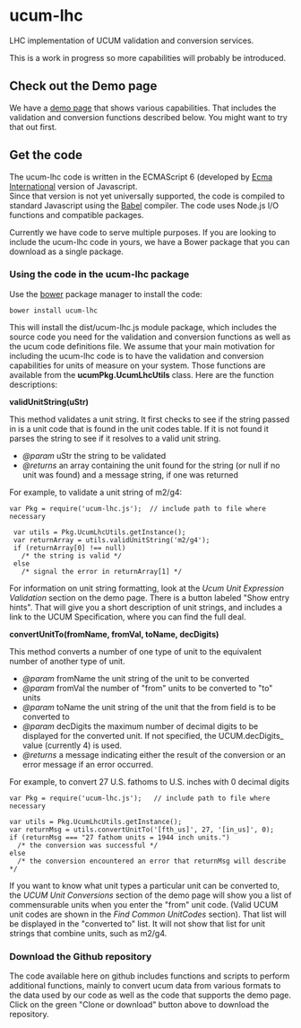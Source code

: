 # ucum-lhc
LHC implementation of UCUM validation and conversion services.  

This is a work in progress so more capabilities will probably be introduced.

## Check out the Demo page

We have a <a href="https://lhncbc.github.io/ucum-lhc">demo page</a> that 
shows various capabilities.  That includes the validation and conversion
functions described below.  You might want to try that out first.

## Get the code

The ucum-lhc code is written in the ECMAScript 6 (developed by 
<a href="www.ecma-international.org">Ecma International</a> version of Javascript.  
Since that version is not yet universally supported, the code is compiled to 
standard Javascript using the <a href="https://babeljs.io">Babel</a> compiler. 
The code uses Node.js I/O functions and compatible packages. 

Currently we have code to serve multiple purposes.  If you are looking to
include the ucum-lhc code in yours, we have a Bower package that you can
download as a single package.  

### Using the code in the ucum-lhc package
      
Use the <a href="bower.io">bower</a> package manager to install the code:

    bower install ucum-lhc

This will install the dist/ucum-lhc.js module package, which includes the
source code you need for the validation and conversion functions as well as the 
ucum code definitions file.  We assume that your main motivation for including 
the ucum-lhc code is to have the validation and conversion capabilities for 
units of measure on your system.  Those functions are available from the 
**ucumPkg.UcumLhcUtils** class.  Here are the function descriptions:

**validUnitString(uStr)**

This method validates a unit string.  It first checks to see if the string passed 
in is a unit code that is found in the unit codes table. If it is not found it 
parses the string to see if it resolves to a valid unit string.

* _@param_ uStr the string to be validated
* _@returns_ an array containing the unit found for the string (or null if
  no unit was found) and a message string, if one was returned

For example, to validate a unit string of m2/g4:
 
    var Pkg = require('ucum-lhc.js');  // include path to file where necessary
     
     var utils = Pkg.UcumLhcUtils.getInstance();
     var returnArray = utils.validUnitString('m2/g4');
     if (returnArray[0] !== null)
       /* the string is valid */
     else
       /* signal the error in returnArray[1] */
       
For information on unit string formatting, look at the _Ucum Unit Expression 
Validation_ section on the demo page.  There is a button labeled "Show entry hints". 
That will give you a short description of unit strings, and includes a link to
the UCUM Specification, where you can find the full deal.

**convertUnitTo(fromName, fromVal, toName, decDigits)**

This method converts a number of one type of unit to the equivalent number of
another type of unit.

* _@param_ fromName the unit string of the unit to be converted
* _@param_ fromVal the number of "from" units to be converted to "to" units
* _@param_ toName the unit string of the unit that the from field is to be converted to
* _@param_ decDigits the maximum number of decimal digits to be displayed
 for the converted unit.  If not specified, the UCUM.decDigits_ value
  (currently 4) is used.
* _@returns_ a message indicating either the result of the conversion or an
  error message if an error occurred.

For example, to convert 27 U.S. fathoms to U.S. inches with 0 decimal digits
 
    var Pkg = require('ucum-lhc.js');   // include path to file where necessary
     
    var utils = Pkg.UcumLhcUtils.getInstance();
    var returnMsg = utils.convertUnitTo('[fth_us]', 27, '[in_us]', 0);
    if (returnMsg === "27 fathom units = 1944 inch units.")
      /* the conversion was successful */
    else
      /* the conversion encountered an error that returnMsg will describe */
      
If you want to know what unit types a particular unit can be converted to, the 
_UCUM Unit Conversions_ section of the demo page will show you a list of 
commensurable units when you enter the "from" unit code.  (Valid UCUM unit codes
are shown in the _Find Common UnitCodes_ section).  That list will 
be displayed in the "converted to" list.  It will not show that list for unit
strings that combine units, such as m2/g4.

### Download the Github repository

The code available here on github includes functions and scripts to perform
additional functions, mainly to convert ucum data from various formats to 
the data used by our code as well as the code that supports the demo page.
Click on the green "Clone or download" button above to download the repository.

